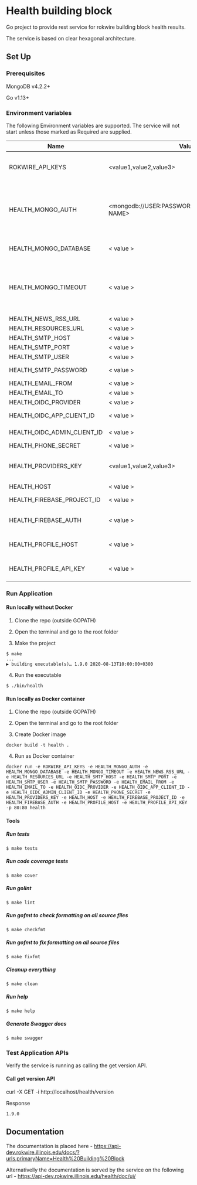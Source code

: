 # Health building block

Go project to provide rest service for rokwire building block health results.

The service is based on clear hexagonal architecture.

## Set Up

### Prerequisites

MongoDB v4.2.2+

Go v1.13+

### Environment variables
The following Environment variables are supported. The service will not start unless those marked as Required are supplied.

Name|Value|Required|Description
---|---|---|---
ROKWIRE_API_KEYS | <value1,value2,value3> | yes | Comma separated list of rokwire api keys
HEALTH_MONGO_AUTH | <mongodb://USER:PASSWORD@HOST:PORT/DATABASE NAME> | yes | MongoDB authentication string. The user must have read/write privileges.
HEALTH_MONGO_DATABASE | < value > | yes | MongoDB database name
HEALTH_MONGO_TIMEOUT | < value > | no | MongoDB timeout in milliseconds. Set default value(500 milliseconds) if omitted
HEALTH_NEWS_RSS_URL | < value > | yes | News RSS url
HEALTH_RESOURCES_URL | < value > | yes | Resources url
HEALTH_SMTP_HOST | < value > | yes | SMTP host
HEALTH_SMTP_PORT | < value > | yes | SMTP port
HEALTH_SMTP_USER | < value > | yes | SMTP user
HEALTH_SMTP_PASSWORD | < value > | yes | SMTP password
HEALTH_EMAIL_FROM | < value > | yes | Email from
HEALTH_EMAIL_TO | < value > | yes | Email to
HEALTH_OIDC_PROVIDER | < value > | yes | OIDC provider
HEALTH_OIDC_APP_CLIENT_ID | < value > | yes | OIDC app client id
HEALTH_OIDC_ADMIN_CLIENT_ID | < value > | yes | OIDC admin client id
HEALTH_PHONE_SECRET | < value > | yes | Phone secret
HEALTH_PROVIDERS_KEY | <value1,value2,value3> | yes | Comma separated list of providers api keys
HEALTH_HOST | < value > | yes | Host
HEALTH_FIREBASE_PROJECT_ID | < value > | yes | Firebase project ID
HEALTH_FIREBASE_AUTH | < value > | yes | Firebase authentication file content
HEALTH_PROFILE_HOST | < value > | yes | Profile building block host
HEALTH_PROFILE_API_KEY | < value > | yes | Profile building block api key

### Run Application

#### Run locally without Docker

1. Clone the repo (outside GOPATH)

2. Open the terminal and go to the root folder
  
3. Make the project  
```
$ make
...
▶ building executable(s)… 1.9.0 2020-08-13T10:00:00+0300
```

4. Run the executable
```
$ ./bin/health
```

#### Run locally as Docker container

1. Clone the repo (outside GOPATH)

2. Open the terminal and go to the root folder
  
3. Create Docker image  
```
docker build -t health .
```
4. Run as Docker container
```
docker run -e ROKWIRE_API_KEYS -e HEALTH_MONGO_AUTH -e HEALTH_MONGO_DATABASE -e HEALTH_MONGO_TIMEOUT -e HEALTH_NEWS_RSS_URL -e HEALTH_RESOURCES_URL -e HEALTH_SMTP_HOST -e HEALTH_SMTP_PORT -e HEALTH_SMTP_USER -e HEALTH_SMTP_PASSWORD -e HEALTH_EMAIL_FROM -e HEALTH_EMAIL_TO -e HEALTH_OIDC_PROVIDER -e HEALTH_OIDC_APP_CLIENT_ID -e HEALTH_OIDC_ADMIN_CLIENT_ID -e HEALTH_PHONE_SECRET -e HEALTH_PROVIDERS_KEY -e HEALTH_HOST -e HEALTH_FIREBASE_PROJECT_ID -e HEALTH_FIREBASE_AUTH -e HEALTH_PROFILE_HOST -e HEALTH_PROFILE_API_KEY -p 80:80 health
```

#### Tools

##### Run tests
```
$ make tests
```

##### Run code coverage tests
```
$ make cover
```

##### Run golint
```
$ make lint
```

##### Run gofmt to check formatting on all source files
```
$ make checkfmt
```

##### Run gofmt to fix formatting on all source files
```
$ make fixfmt
```

##### Cleanup everything
```
$ make clean
```

##### Run help
```
$ make help
```

##### Generate Swagger docs
```
$ make swagger
```

### Test Application APIs

Verify the service is running as calling the get version API.

#### Call get version API

curl -X GET -i http://localhost/health/version

Response
```
1.9.0
```

## Documentation

The documentation is placed here - https://api-dev.rokwire.illinois.edu/docs/?urls.primaryName=Health%20Building%20Block

Alternativelly the documentation is served by the service on the following url - https://api-dev.rokwire.illinois.edu/health/doc/ui/

